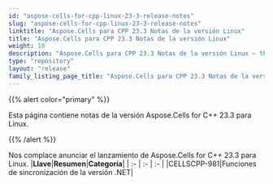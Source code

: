 ```yaml
---
id: "aspose-cells-for-cpp-linux-23-3-release-notes"
slug: "aspose-cells-for-cpp-linux-23-3-release-notes"
linktitle: "Aspose.Cells para CPP 23.3 Notas de la versión Linux"
title: "Aspose.Cells para CPP 23.3 Notas de la versión Linux"
weight: 10
description: "Aspose.Cells para CPP 23.3 Notas de la versión Linux – the latest updates and fixes."
type: "repository"
layout: "release"
family_listing_page_title: "Aspose.Cells para CPP 23.3 Notas de la versión Linux"
---
```

{{% alert color="primary" %}}

Esta página contiene notas de la versión Aspose.Cells for C++ 23.3 para Linux.

{{% /alert %}}

Nos complace anunciar el lanzamiento de Aspose.Cells for C++ 23.3 para Linux.
|**Llave**|**Resumen**|**Categoría**|
| :- | :- | :- |
|CELLSCPP-981|Funciones de sincronización de la versión .NET|
